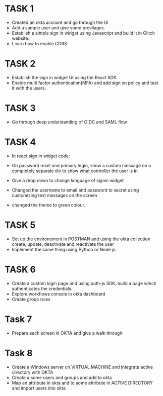 # TASK 1

* Created an okta account and go through the UI
* Add a sample user and give some previlages.
* Establish a simple sign in widget using Javascript and build it in Glitch website.
* Learn how to enable CORS

# TASK 2

* Establish the sign in widget UI using the React SDK.
* Enable multi factor authentication(MFA) and add sign on policy and test it with the users.

# TASK 3

* Go through deep understanding of OIDC and SAML flow

# TASK 4

* In react sign in widget code:

 * On password reset and primary login, show a custom message on  a completely separate div to show what controller the user is in
 * Give a drop down to change language of signin widget
 * Changed the username to email and  password to secret using customizing text messages on the screen
 * changed the theme to green colour.

# TASK 5

* Set up the environement in POSTMAN and using the okta collection create, update, deactivate and reactivate the user
* Implement the same thing using Python or Node js.

# TASK 6

* Create a custom login page and using auth-js SDK, build a page which authenticates the credentials.
* Explore workflows console in okta dashboard 
* Create group rules 

# Task 7

* Prepare each screen in OKTA and give a walk through

# Task 8

 * Create a Windows server on VIRTUAL MACHINE and integrate active directory with OKTA
 * Create a some users and groups and add to okta
 * Map an attribute in okta and to some attribute in ACTIVE DIRECTORY and import users into okta

